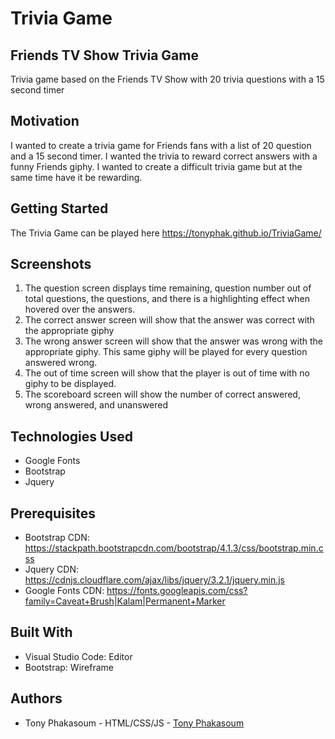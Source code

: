 # Trivia Game
## Friends TV Show Trivia Game
Trivia game based on the Friends TV Show with 20 trivia questions with a 15 second timer
## Motivation
I wanted to create a trivia game for Friends fans with a list of 20 question and a 15 second timer. I wanted the trivia to reward correct answers with a funny Friends giphy. I wanted to create a difficult trivia game but at the same time have it be rewarding. 
## Getting Started
The Trivia Game can be played here https://tonyphak.github.io/TriviaGame/
## Screenshots
1. The question screen displays time remaining, question number out of total questions, the questions, and there is a highlighting effect when hovered over the answers.
2. The correct answer screen will show that the answer was correct with the appropriate giphy
3. The wrong answer screen will show that the answer was wrong with the appropriate giphy. This same giphy will be played for every question answered wrong.
4. The out of time screen will show that the player is out of time with no giphy to be displayed.
5. The scoreboard screen will show the number of correct answered, wrong answered, and unanswered
## Technologies Used
* Google Fonts
* Bootstrap
* Jquery
## Prerequisites
* Bootstrap CDN: https://stackpath.bootstrapcdn.com/bootstrap/4.1.3/css/bootstrap.min.css
* Jquery CDN: https://cdnjs.cloudflare.com/ajax/libs/jquery/3.2.1/jquery.min.js
* Google Fonts CDN: https://fonts.googleapis.com/css?family=Caveat+Brush|Kalam|Permanent+Marker
## Built With
* Visual Studio Code: Editor
* Bootstrap: Wireframe
## Authors
* Tony Phakasoum - HTML/CSS/JS - [Tony Phakasoum](https://github.com/tonyphak)



